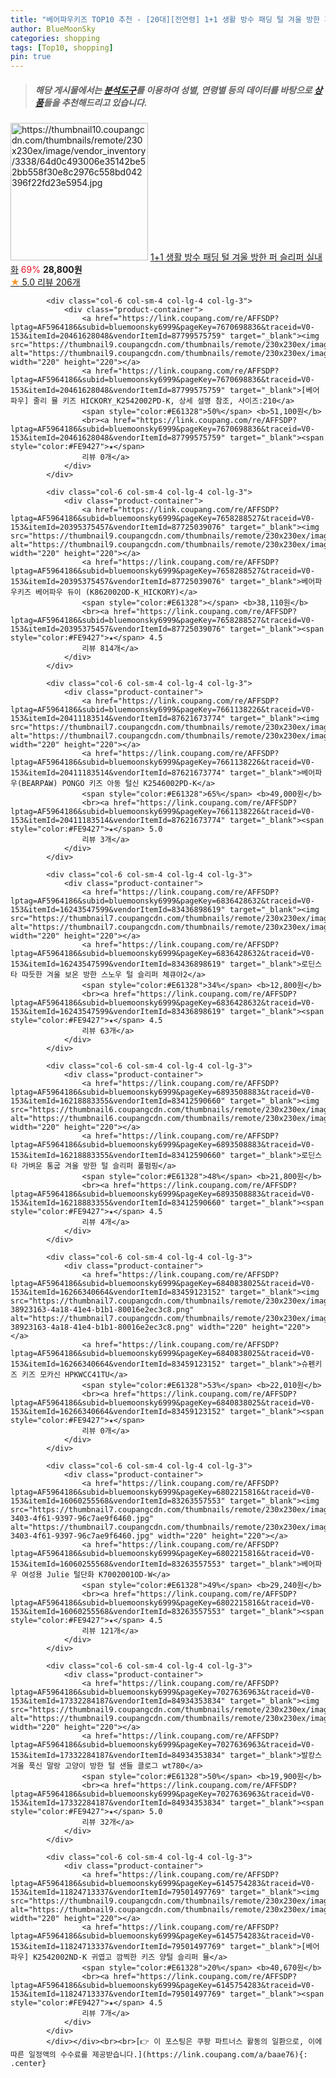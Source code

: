 ```yaml
---
title: "베어파우키즈 TOP10 추천 - [20대][전연령] 1+1 생활 방수 패딩 털 겨울 방한 퍼 슬리퍼 실내화"
author: BlueMoonSky
categories: shopping
tags: [Top10, shopping]
pin: true
---
```


> ##### 해당 게시물에서는 [**분석도구**](https://itemscout.io/)를 이용하여 **성별**, **연령별** 등의 데이터를 바탕으로 [**상품**](https://link.coupang.com/a/baae76)들을 추천해드리고 있습니다.
<div class="container"><div class="row">
            <div class="col-6 col-sm-4 col-lg-4 col-lg-3">
                <div class="product-container">
                    <a href="https://link.coupang.com/re/AFFSDP?lptag=AF5964186&subid=bluemoonsky6999&pageKey=7690228276&traceid=V0-153&itemId=20563204243&vendorItemId=87638893855" target="_blank"><img src="https://thumbnail10.coupangcdn.com/thumbnails/remote/230x230ex/image/vendor_inventory/3338/64d0c493006e35142be52bb558f30e8c2976c558bd042396f22fd23e5954.jpg" alt="https://thumbnail10.coupangcdn.com/thumbnails/remote/230x230ex/image/vendor_inventory/3338/64d0c493006e35142be52bb558f30e8c2976c558bd042396f22fd23e5954.jpg" width="220" height="220"></a>
                    <a href="https://link.coupang.com/re/AFFSDP?lptag=AF5964186&subid=bluemoonsky6999&pageKey=7690228276&traceid=V0-153&itemId=20563204243&vendorItemId=87638893855" target="_blank">1+1 생활 방수 패딩 털 겨울 방한 퍼 슬리퍼 실내화</a>
                    <span style="color:#E61328">69%</span> <b>28,800원</b>
                    <br><a href="https://link.coupang.com/re/AFFSDP?lptag=AF5964186&subid=bluemoonsky6999&pageKey=7690228276&traceid=V0-153&itemId=20563204243&vendorItemId=87638893855" target="_blank"><span style="color:#FE9427">★</span> 5.0
                    리뷰 206개</a>
                </div>
            </div>
            
            <div class="col-6 col-sm-4 col-lg-4 col-lg-3">
                <div class="product-container">
                    <a href="https://link.coupang.com/re/AFFSDP?lptag=AF5964186&subid=bluemoonsky6999&pageKey=7670698836&traceid=V0-153&itemId=20461628048&vendorItemId=87799575759" target="_blank"><img src="https://thumbnail9.coupangcdn.com/thumbnails/remote/230x230ex/image/vendor_inventory/9df6/475c1f5dd4af435fe8500d0722d5f5ec778fe822ee0c2b967591167ce39a.jpg" alt="https://thumbnail9.coupangcdn.com/thumbnails/remote/230x230ex/image/vendor_inventory/9df6/475c1f5dd4af435fe8500d0722d5f5ec778fe822ee0c2b967591167ce39a.jpg" width="220" height="220"></a>
                    <a href="https://link.coupang.com/re/AFFSDP?lptag=AF5964186&subid=bluemoonsky6999&pageKey=7670698836&traceid=V0-153&itemId=20461628048&vendorItemId=87799575759" target="_blank">[베어파우] 줄리 뮬 키즈 HICKORY_K2542002PD-K, 상세 설명 참조, 사이즈:210</a>
                    <span style="color:#E61328">50%</span> <b>51,100원</b>
                    <br><a href="https://link.coupang.com/re/AFFSDP?lptag=AF5964186&subid=bluemoonsky6999&pageKey=7670698836&traceid=V0-153&itemId=20461628048&vendorItemId=87799575759" target="_blank"><span style="color:#FE9427">★</span> 
                    리뷰 0개</a>
                </div>
            </div>
            
            <div class="col-6 col-sm-4 col-lg-4 col-lg-3">
                <div class="product-container">
                    <a href="https://link.coupang.com/re/AFFSDP?lptag=AF5964186&subid=bluemoonsky6999&pageKey=7658288527&traceid=V0-153&itemId=20395375457&vendorItemId=87725039076" target="_blank"><img src="https://thumbnail9.coupangcdn.com/thumbnails/remote/230x230ex/image/vendor_inventory/a894/c143ae618f88603c42d6b81c41eb4869cd01a9627a05afe476a7807277ee.jpg" alt="https://thumbnail9.coupangcdn.com/thumbnails/remote/230x230ex/image/vendor_inventory/a894/c143ae618f88603c42d6b81c41eb4869cd01a9627a05afe476a7807277ee.jpg" width="220" height="220"></a>
                    <a href="https://link.coupang.com/re/AFFSDP?lptag=AF5964186&subid=bluemoonsky6999&pageKey=7658288527&traceid=V0-153&itemId=20395375457&vendorItemId=87725039076" target="_blank">베어파우키즈 베어파우 듀이 (K862002OD-K_HICKORY)</a>
                    <span style="color:#E61328"></span> <b>38,110원</b>
                    <br><a href="https://link.coupang.com/re/AFFSDP?lptag=AF5964186&subid=bluemoonsky6999&pageKey=7658288527&traceid=V0-153&itemId=20395375457&vendorItemId=87725039076" target="_blank"><span style="color:#FE9427">★</span> 4.5
                    리뷰 814개</a>
                </div>
            </div>
            
            <div class="col-6 col-sm-4 col-lg-4 col-lg-3">
                <div class="product-container">
                    <a href="https://link.coupang.com/re/AFFSDP?lptag=AF5964186&subid=bluemoonsky6999&pageKey=7661138226&traceid=V0-153&itemId=20411183514&vendorItemId=87621673774" target="_blank"><img src="https://thumbnail7.coupangcdn.com/thumbnails/remote/230x230ex/image/vendor_inventory/99f0/73f9000d123d025a815c49d947de170f552189a87e721dd3c5a2b7ce8133.jpg" alt="https://thumbnail7.coupangcdn.com/thumbnails/remote/230x230ex/image/vendor_inventory/99f0/73f9000d123d025a815c49d947de170f552189a87e721dd3c5a2b7ce8133.jpg" width="220" height="220"></a>
                    <a href="https://link.coupang.com/re/AFFSDP?lptag=AF5964186&subid=bluemoonsky6999&pageKey=7661138226&traceid=V0-153&itemId=20411183514&vendorItemId=87621673774" target="_blank">베어파우(BEARPAW) PONGO 키즈 아동 털신 K2546002PD-K</a>
                    <span style="color:#E61328">65%</span> <b>49,000원</b>
                    <br><a href="https://link.coupang.com/re/AFFSDP?lptag=AF5964186&subid=bluemoonsky6999&pageKey=7661138226&traceid=V0-153&itemId=20411183514&vendorItemId=87621673774" target="_blank"><span style="color:#FE9427">★</span> 5.0
                    리뷰 3개</a>
                </div>
            </div>
            
            <div class="col-6 col-sm-4 col-lg-4 col-lg-3">
                <div class="product-container">
                    <a href="https://link.coupang.com/re/AFFSDP?lptag=AF5964186&subid=bluemoonsky6999&pageKey=6836428632&traceid=V0-153&itemId=16243547599&vendorItemId=83436898619" target="_blank"><img src="https://thumbnail7.coupangcdn.com/thumbnails/remote/230x230ex/image/vendor_inventory/a4ab/52c016c1ed643f5bf5011231d2fb29010d0c363cc74f41b7b8d5765097a3.jpg" alt="https://thumbnail7.coupangcdn.com/thumbnails/remote/230x230ex/image/vendor_inventory/a4ab/52c016c1ed643f5bf5011231d2fb29010d0c363cc74f41b7b8d5765097a3.jpg" width="220" height="220"></a>
                    <a href="https://link.coupang.com/re/AFFSDP?lptag=AF5964186&subid=bluemoonsky6999&pageKey=6836428632&traceid=V0-153&itemId=16243547599&vendorItemId=83436898619" target="_blank">로딘스타 따듯한 겨울 보온 방한 스노우 털 슬리퍼 체큐아2</a>
                    <span style="color:#E61328">34%</span> <b>12,800원</b>
                    <br><a href="https://link.coupang.com/re/AFFSDP?lptag=AF5964186&subid=bluemoonsky6999&pageKey=6836428632&traceid=V0-153&itemId=16243547599&vendorItemId=83436898619" target="_blank"><span style="color:#FE9427">★</span> 4.5
                    리뷰 63개</a>
                </div>
            </div>
            
            <div class="col-6 col-sm-4 col-lg-4 col-lg-3">
                <div class="product-container">
                    <a href="https://link.coupang.com/re/AFFSDP?lptag=AF5964186&subid=bluemoonsky6999&pageKey=6893508883&traceid=V0-153&itemId=16218883355&vendorItemId=83412590660" target="_blank"><img src="https://thumbnail6.coupangcdn.com/thumbnails/remote/230x230ex/image/vendor_inventory/be2e/35efbd11317cd96c256d8f75006bfc134ea024b3e84cae3136a72ed735be.jpg" alt="https://thumbnail6.coupangcdn.com/thumbnails/remote/230x230ex/image/vendor_inventory/be2e/35efbd11317cd96c256d8f75006bfc134ea024b3e84cae3136a72ed735be.jpg" width="220" height="220"></a>
                    <a href="https://link.coupang.com/re/AFFSDP?lptag=AF5964186&subid=bluemoonsky6999&pageKey=6893508883&traceid=V0-153&itemId=16218883355&vendorItemId=83412590660" target="_blank">로딘스타 가벼운 통굽 겨울 방한 털 슬리퍼 폴펌핑</a>
                    <span style="color:#E61328">48%</span> <b>21,800원</b>
                    <br><a href="https://link.coupang.com/re/AFFSDP?lptag=AF5964186&subid=bluemoonsky6999&pageKey=6893508883&traceid=V0-153&itemId=16218883355&vendorItemId=83412590660" target="_blank"><span style="color:#FE9427">★</span> 4.5
                    리뷰 4개</a>
                </div>
            </div>
            
            <div class="col-6 col-sm-4 col-lg-4 col-lg-3">
                <div class="product-container">
                    <a href="https://link.coupang.com/re/AFFSDP?lptag=AF5964186&subid=bluemoonsky6999&pageKey=6840838025&traceid=V0-153&itemId=16266340664&vendorItemId=83459123152" target="_blank"><img src="https://thumbnail7.coupangcdn.com/thumbnails/remote/230x230ex/image/retail/images/3210067740266357-38923163-4a18-41e4-b1b1-80016e2ec3c8.png" alt="https://thumbnail7.coupangcdn.com/thumbnails/remote/230x230ex/image/retail/images/3210067740266357-38923163-4a18-41e4-b1b1-80016e2ec3c8.png" width="220" height="220"></a>
                    <a href="https://link.coupang.com/re/AFFSDP?lptag=AF5964186&subid=bluemoonsky6999&pageKey=6840838025&traceid=V0-153&itemId=16266340664&vendorItemId=83459123152" target="_blank">슈펜키즈 키즈 모카신 HPKWCC41TU</a>
                    <span style="color:#E61328">53%</span> <b>22,010원</b>
                    <br><a href="https://link.coupang.com/re/AFFSDP?lptag=AF5964186&subid=bluemoonsky6999&pageKey=6840838025&traceid=V0-153&itemId=16266340664&vendorItemId=83459123152" target="_blank"><span style="color:#FE9427">★</span> 
                    리뷰 0개</a>
                </div>
            </div>
            
            <div class="col-6 col-sm-4 col-lg-4 col-lg-3">
                <div class="product-container">
                    <a href="https://link.coupang.com/re/AFFSDP?lptag=AF5964186&subid=bluemoonsky6999&pageKey=6802215816&traceid=V0-153&itemId=16060255568&vendorItemId=83263557553" target="_blank"><img src="https://thumbnail7.coupangcdn.com/thumbnails/remote/230x230ex/image/retail/images/2022/09/26/16/7/831d800e-3403-4f61-9397-96c7ae9f6460.jpg" alt="https://thumbnail7.coupangcdn.com/thumbnails/remote/230x230ex/image/retail/images/2022/09/26/16/7/831d800e-3403-4f61-9397-96c7ae9f6460.jpg" width="220" height="220"></a>
                    <a href="https://link.coupang.com/re/AFFSDP?lptag=AF5964186&subid=bluemoonsky6999&pageKey=6802215816&traceid=V0-153&itemId=16060255568&vendorItemId=83263557553" target="_blank">베어파우 여성용 Julie 털단화 K7002001OD-W</a>
                    <span style="color:#E61328">49%</span> <b>29,240원</b>
                    <br><a href="https://link.coupang.com/re/AFFSDP?lptag=AF5964186&subid=bluemoonsky6999&pageKey=6802215816&traceid=V0-153&itemId=16060255568&vendorItemId=83263557553" target="_blank"><span style="color:#FE9427">★</span> 4.5
                    리뷰 121개</a>
                </div>
            </div>
            
            <div class="col-6 col-sm-4 col-lg-4 col-lg-3">
                <div class="product-container">
                    <a href="https://link.coupang.com/re/AFFSDP?lptag=AF5964186&subid=bluemoonsky6999&pageKey=7027636963&traceid=V0-153&itemId=17332284187&vendorItemId=84934353834" target="_blank"><img src="https://thumbnail9.coupangcdn.com/thumbnails/remote/230x230ex/image/vendor_inventory/3ecf/c1fc754c60477ddecf917bf4456a06358385056a696616b1dbd1b5cbaee4.jpg" alt="https://thumbnail9.coupangcdn.com/thumbnails/remote/230x230ex/image/vendor_inventory/3ecf/c1fc754c60477ddecf917bf4456a06358385056a696616b1dbd1b5cbaee4.jpg" width="220" height="220"></a>
                    <a href="https://link.coupang.com/re/AFFSDP?lptag=AF5964186&subid=bluemoonsky6999&pageKey=7027636963&traceid=V0-153&itemId=17332284187&vendorItemId=84934353834" target="_blank">발캉스 겨울 푹신 말랑 고양이 방한 털 샌들 클로그 wt780</a>
                    <span style="color:#E61328">50%</span> <b>19,900원</b>
                    <br><a href="https://link.coupang.com/re/AFFSDP?lptag=AF5964186&subid=bluemoonsky6999&pageKey=7027636963&traceid=V0-153&itemId=17332284187&vendorItemId=84934353834" target="_blank"><span style="color:#FE9427">★</span> 5.0
                    리뷰 32개</a>
                </div>
            </div>
            
            <div class="col-6 col-sm-4 col-lg-4 col-lg-3">
                <div class="product-container">
                    <a href="https://link.coupang.com/re/AFFSDP?lptag=AF5964186&subid=bluemoonsky6999&pageKey=6145754283&traceid=V0-153&itemId=11824713337&vendorItemId=79501497769" target="_blank"><img src="https://thumbnail9.coupangcdn.com/thumbnails/remote/230x230ex/image/vendor_inventory/89eb/60bb3b82497429da432c1a6c2a22cc9ee50d104ea04307ac1ae54c318f35.jpg" alt="https://thumbnail9.coupangcdn.com/thumbnails/remote/230x230ex/image/vendor_inventory/89eb/60bb3b82497429da432c1a6c2a22cc9ee50d104ea04307ac1ae54c318f35.jpg" width="220" height="220"></a>
                    <a href="https://link.coupang.com/re/AFFSDP?lptag=AF5964186&subid=bluemoonsky6999&pageKey=6145754283&traceid=V0-153&itemId=11824713337&vendorItemId=79501497769" target="_blank">[베어파우] K2542002ND-K 귀엽고 깜찍한 키즈 양털 슬리퍼 뮬</a>
                    <span style="color:#E61328">20%</span> <b>40,670원</b>
                    <br><a href="https://link.coupang.com/re/AFFSDP?lptag=AF5964186&subid=bluemoonsky6999&pageKey=6145754283&traceid=V0-153&itemId=11824713337&vendorItemId=79501497769" target="_blank"><span style="color:#FE9427">★</span> 4.5
                    리뷰 7개</a>
                </div>
            </div>
            </div></div><br><br>[👉 이 포스팅은 쿠팡 파트너스 활동의 일환으로, 이에 따른 일정액의 수수료를 제공받습니다.](https://link.coupang.com/a/baae76){: .center}